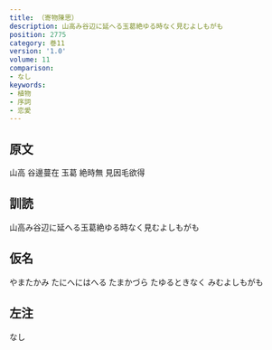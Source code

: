 ```yaml
---
title: （寄物陳思）
description: 山高み谷辺に延へる玉葛絶ゆる時なく見むよしもがも
position: 2775
category: 巻11
version: '1.0'
volume: 11
comparison:
- なし
keywords:
- 植物
- 序詞
- 恋愛
---
```


## 原文

山高 谷邊蔓在 玉葛 絶時無 見因毛欲得

## 訓読

山高み谷辺に延へる玉葛絶ゆる時なく見むよしもがも

## 仮名

やまたかみ たにへにはへる たまかづら たゆるときなく みむよしもがも

## 左注

なし
